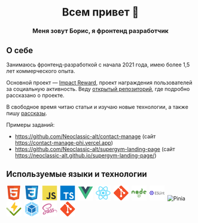 <div id="header" align="center">
  <h1>Всем привет 👋</h1>
  <h3>Меня зовут Борис, я фронтенд разработчик</h3>
</div>

## О себе

Занимаюсь фронтенд-разработкой с начала 2021 года, имею более 1,5 лет коммерческого опыта.

Основной проект — [Impact Reward](http://impact-reward.com), проект награждения пользователей за социальную активность.
Веду [открытый репозиторий](https://github.com/Neoclassic-alt/impact-reward-frontend), где подробно рассказано о проекте.

В свободное время читаю статьи и изучаю новые технологии, а также пишу [рассказы](https://author.today/u/b_voron/works).

Примеры заданий:

- https://github.com/Neoclassic-alt/contact-manage (сайт https://contact-manage-phi.vercel.app)
- https://github.com/Neoclassic-alt/supergym-landing-page (сайт https://neoclassic-alt.github.io/supergym-landing-page/)

## Используемые языки и технологии

<div>
  <img src="https://github.com/devicons/devicon/blob/master/icons/html5/html5-original.svg" title="HTML5" alt="HTML5" width="40" height="40"/>&nbsp;
  <img src="https://github.com/devicons/devicon/blob/master/icons/css3/css3-original.svg" title="CSS" alt="CSS" width="40" height="40"/>&nbsp;
  <img src="https://github.com/devicons/devicon/blob/master/icons/javascript/javascript-original.svg" title="JavaScript" alt="JavaScript" width="40" height="40"/>&nbsp;
  <img src="https://github.com/devicons/devicon/blob/master/icons/typescript/typescript-original.svg" title="TypeScript" alt="TypeScript" width="40" height="40"/>&nbsp;
  <img src="https://github.com/devicons/devicon/blob/master/icons/vuejs/vuejs-original.svg" title="Vue.js" alt="Vue.js" width="40" height="40"/>&nbsp;
  <img src="https://github.com/devicons/devicon/blob/master/icons/react/react-original.svg" title="React" alt="React" width="40" height="40"/>&nbsp;
  <img src="https://github.com/devicons/devicon/blob/master/icons/git/git-original.svg" title="Git" alt="Git" width="40" height="40"/>&nbsp;
  <img src="https://github.com/devicons/devicon/blob/master/icons/nodejs/nodejs-plain-wordmark.svg" title="Node.js" alt="Node.js" width="40" height="40"/>&nbsp;
  <img src="https://github.com/devicons/devicon/blob/master/icons/eslint/eslint-original-wordmark.svg" title="ESLint" alt="ESLint" width="40" height="40"/>&nbsp;
  <img src="https://upload.wikimedia.org/wikipedia/commons/1/1c/Pinialogo.svg" title="Pinia" alt="Pinia" width="40" height="40"/>&nbsp;
  <img src="https://github.com/devicons/devicon/blob/master/icons/vitest/vitest-original.svg" title="Pinia" alt="Pinia" width="40" height="40"/>&nbsp;
  <img src="https://github.com/devicons/devicon/blob/master/icons/webpack/webpack-original.svg" title="Pinia" alt="Pinia" width="40" height="40"/>&nbsp;
  <img src="https://github.com/devicons/devicon/blob/master/icons/sass/sass-original.svg" title="Pinia" alt="Pinia" width="40" height="40"/>&nbsp;
  <img src="https://github.com/devicons/devicon/blob/master/icons/git/git-original.svg" title="Git" alt="Git" width="40" height="40"/>&nbsp;
</div>
